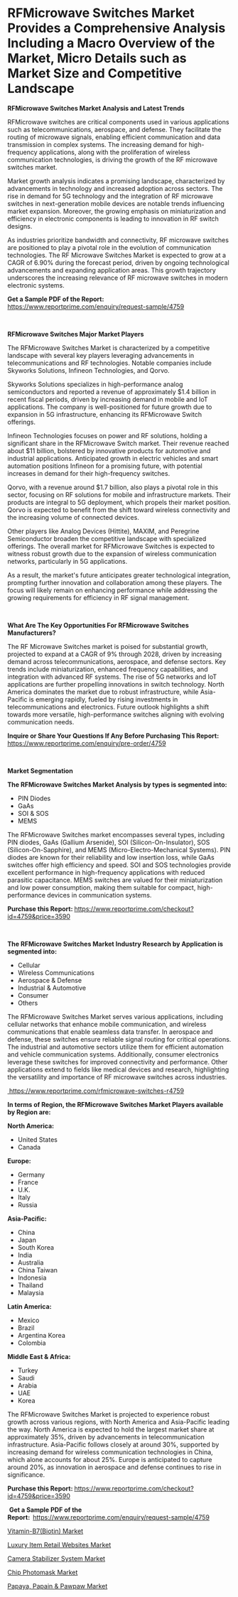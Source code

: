 <p><h1>RFMicrowave Switches Market Provides a Comprehensive Analysis Including a Macro Overview of the Market, Micro Details such as Market Size and Competitive Landscape</h1></p><p><strong>RFMicrowave Switches Market Analysis and Latest Trends</strong></p>
<p><p>RFMicrowave switches are critical components used in various applications such as telecommunications, aerospace, and defense. They facilitate the routing of microwave signals, enabling efficient communication and data transmission in complex systems. The increasing demand for high-frequency applications, along with the proliferation of wireless communication technologies, is driving the growth of the RF microwave switches market.</p><p>Market growth analysis indicates a promising landscape, characterized by advancements in technology and increased adoption across sectors. The rise in demand for 5G technology and the integration of RF microwave switches in next-generation mobile devices are notable trends influencing market expansion. Moreover, the growing emphasis on miniaturization and efficiency in electronic components is leading to innovation in RF switch designs.</p><p>As industries prioritize bandwidth and connectivity, RF microwave switches are positioned to play a pivotal role in the evolution of communication technologies. The RF Microwave Switches Market is expected to grow at a CAGR of 6.90% during the forecast period, driven by ongoing technological advancements and expanding application areas. This growth trajectory underscores the increasing relevance of RF microwave switches in modern electronic systems.</p></p>
<p><strong>Get a Sample PDF of the Report:&nbsp;</strong> <a href="https://www.reportprime.com/enquiry/request-sample/4759?utm_campaign=950&utm_medium=2&utm_source=Github&utm_content=ia&utm_term=27112024&utm_id=rfmicrowave-switches">https://www.reportprime.com/enquiry/request-sample/4759</a></p>
<p>&nbsp;</p>
<p><strong>RFMicrowave Switches Major Market Players</strong></p>
<p><p>The RFMicrowave Switches Market is characterized by a competitive landscape with several key players leveraging advancements in telecommunications and RF technologies. Notable companies include Skyworks Solutions, Infineon Technologies, and Qorvo.</p><p>Skyworks Solutions specializes in high-performance analog semiconductors and reported a revenue of approximately $1.4 billion in recent fiscal periods, driven by increasing demand in mobile and IoT applications. The company is well-positioned for future growth due to expansion in 5G infrastructure, enhancing its RFMicrowave Switch offerings.</p><p>Infineon Technologies focuses on power and RF solutions, holding a significant share in the RFMicrowave Switch market. Their revenue reached about $11 billion, bolstered by innovative products for automotive and industrial applications. Anticipated growth in electric vehicles and smart automation positions Infineon for a promising future, with potential increases in demand for their high-frequency switches.</p><p>Qorvo, with a revenue around $1.7 billion, also plays a pivotal role in this sector, focusing on RF solutions for mobile and infrastructure markets. Their products are integral to 5G deployment, which propels their market position. Qorvo is expected to benefit from the shift toward wireless connectivity and the increasing volume of connected devices.</p><p>Other players like Analog Devices (Hittite), MAXIM, and Peregrine Semiconductor broaden the competitive landscape with specialized offerings. The overall market for RFMicrowave Switches is expected to witness robust growth due to the expansion of wireless communication networks, particularly in 5G applications.</p><p>As a result, the market's future anticipates greater technological integration, prompting further innovation and collaboration among these players. The focus will likely remain on enhancing performance while addressing the growing requirements for efficiency in RF signal management.</p></p>
<p>&nbsp;</p>
<p><strong>What Are The Key Opportunities For RFMicrowave Switches Manufacturers?</strong></p>
<p><p>The RF Microwave Switches market is poised for substantial growth, projected to expand at a CAGR of 9% through 2028, driven by increasing demand across telecommunications, aerospace, and defense sectors. Key trends include miniaturization, enhanced frequency capabilities, and integration with advanced RF systems. The rise of 5G networks and IoT applications are further propelling innovations in switch technology. North America dominates the market due to robust infrastructure, while Asia-Pacific is emerging rapidly, fueled by rising investments in telecommunications and electronics. Future outlook highlights a shift towards more versatile, high-performance switches aligning with evolving communication needs.</p></p>
<p><strong>Inquire or Share Your Questions If Any Before Purchasing This Report:</strong> <a href="https://www.reportprime.com/enquiry/pre-order/4759?utm_campaign=950&utm_medium=2&utm_source=Github&utm_content=ia&utm_term=27112024&utm_id=rfmicrowave-switches">https://www.reportprime.com/enquiry/pre-order/4759</a></p>
<p>&nbsp;</p>
<p><strong>Market Segmentation</strong></p>
<p><strong>The RFMicrowave Switches Market Analysis by types is segmented into:</strong></p>
<p><ul><li>PIN Diodes</li><li>GaAs</li><li>SOI & SOS</li><li>MEMS</li></ul></p>
<p><p>The RFMicrowave Switches market encompasses several types, including PIN diodes, GaAs (Gallium Arsenide), SOI (Silicon-On-Insulator), SOS (Silicon-On-Sapphire), and MEMS (Micro-Electro-Mechanical Systems). PIN diodes are known for their reliability and low insertion loss, while GaAs switches offer high efficiency and speed. SOI and SOS technologies provide excellent performance in high-frequency applications with reduced parasitic capacitance. MEMS switches are valued for their miniaturization and low power consumption, making them suitable for compact, high-performance devices in communication systems.</p></p>
<p><strong>Purchase this Report:&nbsp;</strong><a href="https://www.reportprime.com/checkout?id=4759&price=3590&utm_campaign=950&utm_medium=2&utm_source=Github&utm_content=ia&utm_term=27112024&utm_id=rfmicrowave-switches">https://www.reportprime.com/checkout?id=4759&price=3590</a></p>
<p>&nbsp;</p>
<p><strong>The RFMicrowave Switches Market Industry Research by Application is segmented into:</strong></p>
<p><ul><li>Cellular</li><li>Wireless Communications</li><li>Aerospace & Defense</li><li>Industrial & Automotive</li><li>Consumer</li><li>Others</li></ul></p>
<p><p>The RFMicrowave Switches Market serves various applications, including cellular networks that enhance mobile communication, and wireless communications that enable seamless data transfer. In aerospace and defense, these switches ensure reliable signal routing for critical operations. The industrial and automotive sectors utilize them for efficient automation and vehicle communication systems. Additionally, consumer electronics leverage these switches for improved connectivity and performance. Other applications extend to fields like medical devices and research, highlighting the versatility and importance of RF microwave switches across industries.</p></p>
<p><a href="https://www.reportprime.com/rfmicrowave-switches-r4759?utm_campaign=950&utm_medium=2&utm_source=Github&utm_content=ia&utm_term=27112024&utm_id=rfmicrowave-switches">&nbsp;https://www.reportprime.com/rfmicrowave-switches-r4759</a></p>
<p><strong>In terms of Region, the RFMicrowave Switches Market Players available by Region are:</strong></p>
<p>
    <p> <strong> North America: </strong>
        <ul>
            <li>United States</li>
            <li>Canada</li>
        </ul>
        </p> 
    <p> <strong> Europe: </strong>
        <ul>
            <li>Germany</li>
            <li>France</li>
            <li>U.K.</li>
            <li>Italy</li>
            <li>Russia</li>
        </ul>
        </p> 
    <p> <strong> Asia-Pacific: </strong>
        <ul>
            <li>China</li>
            <li>Japan</li>
            <li>South Korea</li>
            <li>India</li>
            <li>Australia</li>
            <li>China Taiwan</li>
            <li>Indonesia</li>
            <li>Thailand</li>
            <li>Malaysia</li>
        </ul>
        </p> 
    <p> <strong> Latin America: </strong>
        <ul>
            <li>Mexico</li>
            <li>Brazil</li>
            <li>Argentina Korea</li>
            <li>Colombia</li>
        </ul>
        </p> 
    <p> <strong> Middle East & Africa: </strong>
        <ul>
            <li>Turkey</li>
            <li>Saudi</li>
            <li>Arabia</li>
            <li>UAE</li>
            <li>Korea</li>
        </ul>
    </p>
    </p>
<p><p>The RFMicrowave Switches Market is projected to experience robust growth across various regions, with North America and Asia-Pacific leading the way. North America is expected to hold the largest market share at approximately 35%, driven by advancements in telecommunication infrastructure. Asia-Pacific follows closely at around 30%, supported by increasing demand for wireless communication technologies in China, which alone accounts for about 25%. Europe is anticipated to capture around 20%, as innovation in aerospace and defense continues to rise in significance.</p></p>
<p><strong>Purchase this Report: </strong><a href="https://www.reportprime.com/checkout?id=4759&price=3590&utm_campaign=950&utm_medium=2&utm_source=Github&utm_content=ia&utm_term=27112024&utm_id=rfmicrowave-switches">https://www.reportprime.com/checkout?id=4759&price=3590</a></p>
<p>&nbsp;<strong>Get a Sample PDF of the Report:&nbsp;&nbsp;</strong><a href="https://www.reportprime.com/enquiry/request-sample/4759?utm_campaign=950&utm_medium=2&utm_source=Github&utm_content=ia&utm_term=27112024&utm_id=rfmicrowave-switches">https://www.reportprime.com/enquiry/request-sample/4759</a></p>
<p><strong></strong></p>
<p><p><a href="https://issuu.com/reportprime-2/docs/vitamin-b7biotin-market-size-2030.p_a962355516198f?utm_campaign=950&utm_medium=2&utm_source=Github&utm_content=ia&utm_term=27112024&utm_id=rfmicrowave-switches">Vitamin-B7(Biotin) Market</a></p><p><a href="https://issuu.com/reportprime-2/docs/luxury-item-retail-websites-market-_50a65305106d10?utm_campaign=950&utm_medium=2&utm_source=Github&utm_content=ia&utm_term=27112024&utm_id=rfmicrowave-switches">Luxury Item Retail Websites Market</a></p><p><a href="https://github.com/osbornrdaflalo/Market-Research-Report-List-1/blob/main/camera-stabilizer-system-market.md?utm_campaign=950&utm_medium=2&utm_source=Github&utm_content=ia&utm_term=27112024&utm_id=rfmicrowave-switches">Camera Stabilizer System Market</a></p><p><a href="https://github.com/lashaunm5st/Market-Research-Report-List-1/blob/main/chip-photomask-market.md?utm_campaign=950&utm_medium=2&utm_source=Github&utm_content=ia&utm_term=27112024&utm_id=rfmicrowave-switches">Chip Photomask Market</a></p><p><a href="https://www.linkedin.com/pulse/opportunities-challenges-papaya-papain-pawpaw-market-nnxne?utm_campaign=950&utm_medium=2&utm_source=Github&utm_content=ia&utm_term=27112024&utm_id=rfmicrowave-switches">Papaya, Papain & Pawpaw Market</a></p></p>